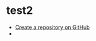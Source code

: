 test2
================

- [Create a repository on GitHub](https://help.github.com/articles/create-a-repo/)
- 
